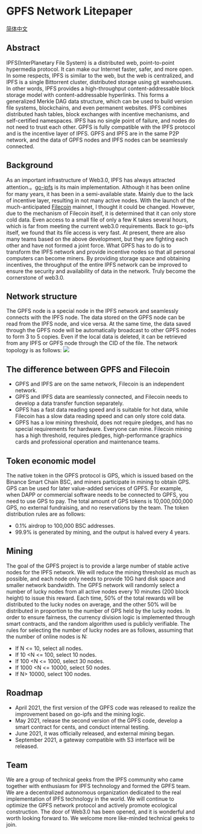 
# GPFS Network Litepaper
[简体中文](README_CN.md)

## Abstract
IPFS(InterPlanetary File System) is a distributed web, point-to-point hypermedia protocol. It can make our Internet faster, safer, and more open. In some respects, IPFS is similar to the web, but the web is centralized, and IPFS is a single Bittorrent cluster, distributed storage using git warehouses. In other words, IPFS provides a high-throughput content-addressable block storage model with content-addressable hyperlinks. This forms a generalized Merkle DAG data structure, which can be used to build version file systems, blockchains, and even permanent websites. IPFS combines distributed hash tables, block exchanges with incentive mechanisms, and self-certified namespaces. IPFS has no single point of failure, and nodes do not need to trust each other. GPFS is fully compatible with the IPFS protocol and is the incentive layer of IPFS. GPFS and IPFS are in the same P2P network, and the data of GPFS nodes and IPFS nodes can be seamlessly connected.

## Background
As an important infrastructure of Web3.0, IPFS has always attracted attention.。[go-ipfs](https://github.com/ipfs/go-ipfs) is its main implementation. Although it has been online for many years, it has been in a semi-available state. Mainly due to the lack of incentive layer, resulting in not many active nodes. With the launch of the much-anticipated [Filecoin](https://github.com/filecoin-project/lotus) mainnet, I thought it could be changed. However, due to the mechanism of Filecoin itself, it is determined that it can only store cold data. Even access to a small file of only a few K takes several hours, which is far from meeting the current web3.0 requirements. Back to go-ipfs itself, we found that its file access is very fast. At present, there are also many teams based on the above development, but they are fighting each other and have not formed a joint force. What GPFS has to do is to transform the IPFS network and provide incentive nodes so that all personal computers can become miners. By providing storage space and obtaining incentives, the throughput of the entire IPFS network can be improved to ensure the security and availability of data in the network. Truly become the cornerstone of web3.0.
## Network structure
The GPFS node is a special node in the IPFS network and seamlessly connects with the IPFS node. The data stored on the GPFS node can be read from the IPFS node, and vice versa. At the same time, the data saved through the GPFS node will be automatically broadcast to other GPFS nodes to form 3 to 5 copies. Even if the local data is deleted, it can be retrieved from any IPFS or GPFS node through the CID of the file. The network topology is as follows:
![](https://raw.githubusercontent.com/gpfs-group/gpfs-doc/main/image/gpfs.jpg)

## The difference between GPFS and Filecoin
- GPFS and IPFS are on the same network, Filecoin is an independent network.
- GPFS and IPFS data are seamlessly connected, and Filecoin needs to develop a data transfer function separately.
- GPFS has a fast data reading speed and is suitable for hot data, while Filecoin has a slow data reading speed and can only store cold data.
- GPFS has a low mining threshold, does not require pledges, and has no special requirements for hardware. Everyone can mine. Filecoin mining has a high threshold, requires pledges, high-performance graphics cards and professional operation and maintenance teams.

## Token economic model
The native token in the GPFS protocol is GPS, which is issued based on the Binance Smart Chain BSC, and miners participate in mining to obtain GPS. GPS can be used for later value-added services of GPFS. For example, when DAPP or commercial software needs to be connected to GPFS, you need to use GPS to pay.
The total amount of GPS tokens is 10,000,000,000 GPS, no external fundraising, and no reservations by the team. The token distribution rules are as follows:

- 0.1% airdrop to 100,000 BSC addresses.  
- 99.9% is generated by mining, and the output is halved every 4 years.

## Mining
The goal of the GPFS project is to provide a large number of stable active nodes for the IPFS network. We will reduce the mining threshold as much as possible, and each node only needs to provide 10G hard disk space and smaller network bandwidth. The GPFS network will randomly select a number of lucky nodes from all active nodes every 10 minutes (200 block height) to issue this reward. Each time, 50% of the total rewards will be distributed to the lucky nodes on average, and the other 50% will be distributed in proportion to the number of GPS held by the lucky nodes. In order to ensure fairness, the currency division logic is implemented through smart contracts, and the random algorithm used is publicly verifiable.
The rules for selecting the number of lucky nodes are as follows, assuming that the number of online nodes is N:
- If N <= 10, select all nodes.
- If 10 <N <= 100, select 10 nodes.
- If 100 <N <= 1000, select 30 nodes.
- If 1000 <N <= 10000, select 50 nodes.
- If N> 10000, select 100 nodes.

## Roadmap
- April 2021, the first version of the GPFS code was released to realize the improvement based on go-ipfs and the mining logic.
- May 2021, release the second version of the GPFS code, develop a smart contract for cents, and conduct internal testing.
- June 2021, it was officially released, and external mining began.
- September 2021, a gateway compatible with S3 interface will be released.

## Team 
We are a group of technical geeks from the IPFS community who came together with enthusiasm for IPFS technology and formed the GPFS team. We are a decentralized autonomous organization dedicated to the real implementation of IPFS technology in the world. We will continue to optimize the GPFS network protocol and actively promote ecological construction. The door of Web3.0 has been opened, and it is wonderful and worth looking forward to. We welcome more like-minded technical geeks to join.


